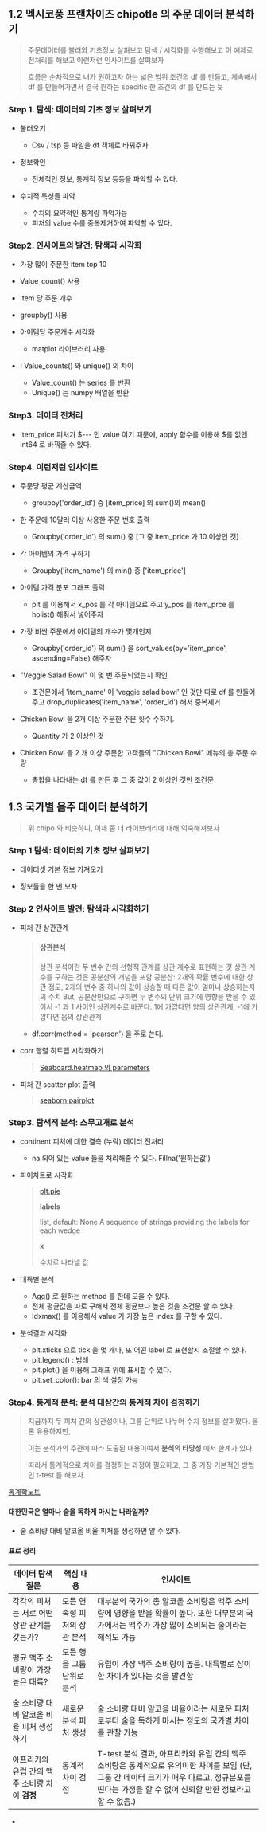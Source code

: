 ## 1.2 멕시코풍 프랜차이즈 chipotle 의 주문 데이터 분석하기

> 주문데이터를 불러와 기초정보 살펴보고 탐색 / 시각화를 수행해보고 이 예제로 전처리를 해보고 이런저런 인사이트를 살펴보자
>
> 흐름은 순차적으로 내가 원하고자 하는 넓은 범위 조건의 df 를 만들고, 계속해서 df 를 만들어가면서 결국 원하는 specific 한 조건의 df 를 만드는 듯

### Step 1. 탐색: 데이터의 기초 정보 살펴보기

- 불러오기

  - Csv / tsp 등 파일을 df 객체로 바꿔주자

- 정보확인

  - 전체적인 정보, 통계적 정보 등등을 파악할 수 있다.

- 수치적 특성들 파악

  - 수치의 요약적인 통계량 파악가능
  - 피처의 value 수를 중복제거하여 파악할 수 있다.

  

### Step2. 인사이트의 발견: 탐색과 시각화

- 가장 많이 주문한 item top 10
- Value_count() 사용
- Item 당 주문 개수
- groupby() 사용
- 아이템당 주문개수 시각화

  - matplot 라이브러리 사용

- ! Value_counts() 와 unique() 의 차이
  - Value_count() 는 series 를 반환
  - Unique() 는 numpy 배열을 반환



### Step3. 데이터 전처리

- Item_price 피처가 $--- 인 value 이기 때문에, apply 함수를 이용해 $를 없앤 int64 로 바꿔줄 수 있다.




### Step4. 이런저런 인사이트

- 주문당 평균 계산금액

  - groupby('order_id') 중 [item_price] 의 sum()의 mean()

- 한 주문에 10달러 이상 사용한 주문 번호 출력

  - Groupby('order_id') 의 sum() 중 [그 중 item_price 가 10 이상인 것]

- 각 아이템의 가격 구하기

  - Groupby('item_name') 의 min() 중 ['item_price']

- 아이템 가격 분포 그래프 출력

  - plt 를 이용해서 x_pos 를 각 아이템으로 주고 y_pos 를 item_prce 를 holist() 해줘서 넣어주자

- 가장 비싼 주문에서 아이템의 개수가 몇개인지

  - Groupby('order_id') 의 sum() 을 sort_values(by='item_price', ascending=False) 해주자

- "Veggie Salad Bowl" 이 몇 번 주문되었는지 확인

  - 조건문에서 'item_name' 이 'veggie salad bowl' 인 것만 따로 df 를 만들어주고 drop_duplicates('item_name', 'order_id') 해서 중복제거

- Chicken Bowl 을 2개 이상 주문한 주문 횟수 수하기. 

  - Quantity 가 2 이상인 것

- Chicken Bowl 을 2 개 이상 주문한 고객들의 "Chicken Bowl" 메뉴의 총 주문 수량

  - 총합을 나타내는 df 를 만든 후 그 중 값이 2 이상인 것만 조건문

  

## 1.3 국가별 음주 데이터 분석하기

> 위 chipo 와 비슷하니, 이제 좀 더 라이브러리에 대해 익숙해져보자

### Step 1 탐색: 데이터의 기초 정보 살펴보기

- 데이터셋 기본 정보 가져오기

- 정보들을 한 번 보자

  

### Step 2 인사이트 발견: 탐색과 시각화하기

- 피처 간 상관관계

  > #### 상관분석
  >
  > 상관 분석이란 두 변수 간의 선형적 관계를 상관 계수로 표현하는 것
  > 상관 계수를 구하는 것은 공분산의 개념을 포함
  > 공분산: 2개의 확률 변수에 대한 상관 정도, 2개의 변수 중 하나의 값이 상승할 때 다른 값이 얼마나 상승하는지의 수치
  > But, 공분산만으로 구하면 두 변수의 단위 크기에 영향을 받을 수 있어서 -1 과 1 사이인 상관계수로 바꾼다.
  > 1에 가깝다면 양의 상관관계, -1에 가깝다면 음의 상관관계

  - df.corr(method = 'pearson') 을 주로 쓴다.

- corr 행렬 히트맵 시각화하기

  > [Seaboard.heatmap 의 parameters](https://seaborn.pydata.org/generated/seaborn.heatmap.html)

- 피처 간 scatter plot 출력

  > [seaborn.pairplot](https://seaborn.pydata.org/generated/seaborn.pairplot.html)



### Step3. 탐색적 분석: 스무고개로 분석

- continent 피처에 대한 결측 (누락) 데이터 전처리

  - na 되어 있는 value 들을 처리해줄 수 있다. Fillna('원하는값')

- 파이차트로 시각화

  > [plt.pie](https://matplotlib.org/3.3.4/api/_as_gen/matplotlib.pyplot.pie.html)
  >
  > **labels**
  >
  > list, default: None
  > A sequence of strings providing the labels for each wedge
  >
  > **x**
  >
  > 수치로 나타낼 값

- 대륙별 분석

  - Agg() 로 원하는 method 를 한데 모을 수 있다.
  - 전체 평균값을 따로 구해서 전체 평균보다 높은 것을 조건문 할 수 있다.
  - Idxmax() 를 이용해서 value 가 가장 높은 index 를 구할 수 있다.

- 분석결과 시각화

  - plt.xticks 으로 tick 을 몇 개나, 또 어떤 label 로 표현할지 조절할 수 있다.
  - plt.legend() : 범례
  - plt.plot() 을 이용해 그래프 위에 표시할 수 있다.
  - plt.set_color(): bar 의 색 설정 가능



### Step4. 통계적 분석: 분석 대상간의 통계적 차이 검정하기

> 지금까지 두 피처 간의 상관성이나, 그룹 단위로 나누어 수치 정보를 살펴봤다. 물론 유용하지만,
>
> 이는 분석가의 주관에 따라 도출된 내용이여서 **분석의 타당성** 에서 한계가 있다.
>
> 따라서 통계적으로 차이를 검정하는 과정이 필요하고, 그 중 가장 기본적인 방법인 t-test 를 해보자.

[통계학노트](/통계학노트.md)



#### 대한민국은 얼마나 술을 독하게 마시는 나라일까?

- 술 소비량 대비 알코올 비율 피처를 생성하면 알 수 있다.



#### 표로 정리

| 데이터 탐색 질문                               | 핵심 내용                    | 인사이트                                                     |
| ---------------------------------------------- | ---------------------------- | ------------------------------------------------------------ |
| 각각의 피처는 서로 어떤 상관 관계를 갖는가?    | 모든 연속형 피처의 상관 분석 | 대부분의 국가의 총 알코올 소비량은 맥주 소비량에 영향을 받을 확률이 높다. 또한 대부분의 국가에서는 맥주가 가장 많이 소비되는 술이라는 해석도 가능 |
| 평균 맥주 소비량이 가장 높은 대륙?             | 모든 행을 그룹 단위로 분석   | 유럽이 가장 맥주 소비량이 높음. 대륙별로 상이한 차이가 있다는 것을 발견함 |
| 술 소비량 대비 알코올 비율 피처 생성하기       | 새로운 분석 피처 생성        | 술 소비량 대비 알코올 비율이라는 새로운 피처로부터 술을 독하게 마시는 정도의 국가별 차이를 관찰 가능 |
| 아프리카와 유럽 간의 맥주 소비량 차이 **검정** | 통계적 차이 검정             | T-test 분석 결과, 아프리카와 유럽 간의 맥주 소비량은 통계적으로 유의미한 차이를 보임 (단, 그룹 간 데이터 크기가 매우 다르고, 정규분포를 띤다는 가정을 할 수 없어 신뢰할 만한 정보라고 할 수 없음.) |

- 